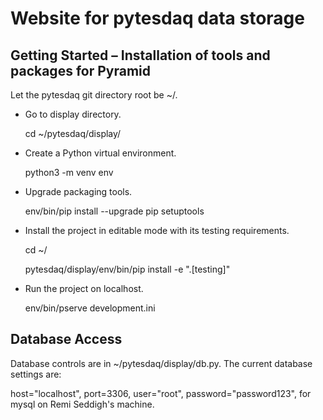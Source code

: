 Website for pytesdaq data storage
===================================
 
Getting Started – Installation of tools and packages for Pyramid
-----------------------------------------------------------------

Let the pytesdaq git directory root be ~/.

- Go to display directory.

    cd ~/pytesdaq/display/

- Create a Python virtual environment.

    python3 -m venv env

- Upgrade packaging tools.

    env/bin/pip install --upgrade pip setuptools

- Install the project in editable mode with its testing requirements.
    
    cd ~/

    pytesdaq/display/env/bin/pip install -e ".[testing]"

- Run the project on localhost. 

    env/bin/pserve development.ini


Database Access
-----------------

Database controls are in ~/pytesdaq/display/db.py. The current database settings are:

host="localhost", port=3306, user="root", password="password123", for mysql on Remi Seddigh's machine.

